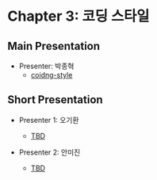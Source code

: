 # Chapter 3: 코딩 스타일

## Main Presentation 

- Presenter: 박종혁
  - [coidng-style](slides/ch3-coding-style.pdf)

## Short Presentation

- Presenter 1: 오기환
  - [TBD](slides/)

- Presenter 2: 안미진
  - [TBD](slides/)
  
